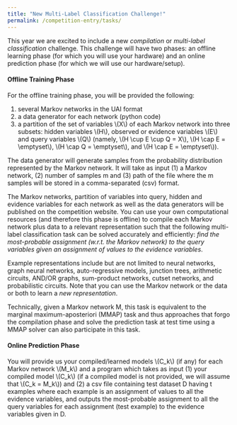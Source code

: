 ```yaml
---
title: "New Multi-Label Classification Challenge!"
permalink: /competition-entry/tasks/
---
```


This year we are excited to include a new *compilation* or *multi-label classification* challenge. This
challenge will have two phases: an offline learning phase (for which you will use your hardware)
and an online prediction phase (for which we will use our hardware/setup).

#### Offline Training Phase

For the offline training phase, you will be provided the following:

1. several Markov networks in the UAI format
2. a data generator for each network (python code)
3. a partition of the set of variables \\(X\\) of each Markov network into three subsets: hidden
variables \\(H\\), observed or evidence variables \\(E\\) and query variables \\(Q\\) 
(namely, \\(H \\cup E \\cup Q = X\\), \\(H \\cap E = \\emptyset\\), \\(H \\cap Q = \\emptyset\\), and \\(H \\cap E = \\emptyset\\)).

The data generator will generate samples from the probability distribution represented by the
Markov network. It will take as input (1) a Markov network, (2) number of samples m and (3)
path of the file where the m samples will be stored in a comma-separated (csv) format.

The Markov networks, partition of variables into query, hidden and evidence variables for each
network as well as the data generators will be published on the competition website. You can use
your own computational resources (and therefore this phase is offline) to compile each Markov
network plus data to a relevant representation such that the following multi-label classification
task can be solved accurately and efficiently: *find the most-probable assignment (w.r.t. the Markov
network) to the query variables given an assignment of values to the evidence variables*.

Example representations include but are not limited to neural networks, graph neural networks,
auto-regressive models, junction trees, arithmetic circuits, AND/OR graphs, sum-product networks,
cutset networks, and probabilistic circuits. Note that you can use the Markov network
or the data or both to learn a *new representation*.

Technically, given a Markov network M, this task is equivalent to the marginal maximum-aposteriori
(MMAP) task and thus approaches that forgo the compilation phase and solve the prediction
task at test time using a MMAP solver can also participate in this task.


#### Online Prediction Phase

You will provide us your compiled/learned models \\(C_k\\) (if any) for
each Markov network \\(M_k\\) and a program which takes as input (1) your compiled model \\(C_k\\) (if a
compiled model is not provided, we will assume that \\(C_k = M_k\\)) and (2) a csv file containing test
dataset D having t examples where each example is an assignment of values to all the evidence
variables, and outputs the most-probable assignment to all the query variables for each assignment
(test example) to the evidence variables given in D.
